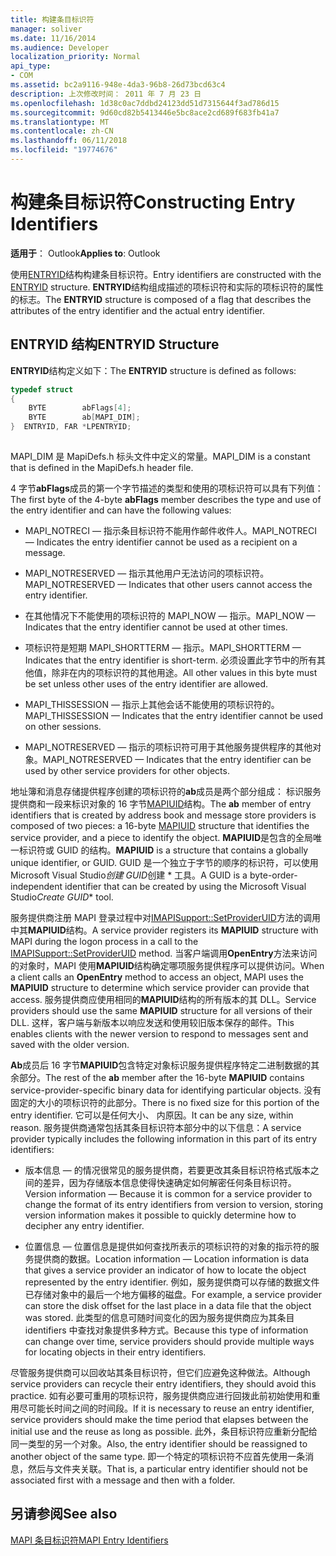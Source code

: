 ```yaml
---
title: 构建条目标识符
manager: soliver
ms.date: 11/16/2014
ms.audience: Developer
localization_priority: Normal
api_type:
- COM
ms.assetid: bc2a9116-948e-4da3-96b8-26d73bcd63c4
description: 上次修改时间： 2011 年 7 月 23 日
ms.openlocfilehash: 1d38c0ac7ddbd24123dd51d7315644f3ad786d15
ms.sourcegitcommit: 9d60cd82b5413446e5bc8ace2cd689f683fb41a7
ms.translationtype: MT
ms.contentlocale: zh-CN
ms.lasthandoff: 06/11/2018
ms.locfileid: "19774676"
---
```

# <a name="constructing-entry-identifiers"></a><span data-ttu-id="3ee4d-103">构建条目标识符</span><span class="sxs-lookup"><span data-stu-id="3ee4d-103">Constructing Entry Identifiers</span></span>

  
  
<span data-ttu-id="3ee4d-104">**适用于**： Outlook</span><span class="sxs-lookup"><span data-stu-id="3ee4d-104">**Applies to**: Outlook</span></span> 
  
<span data-ttu-id="3ee4d-105">使用[ENTRYID](entryid.md)结构构建条目标识符。</span><span class="sxs-lookup"><span data-stu-id="3ee4d-105">Entry identifiers are constructed with the [ENTRYID](entryid.md) structure.</span></span> <span data-ttu-id="3ee4d-106">**ENTRYID**结构组成描述的项标识符和实际的项标识符的属性的标志。</span><span class="sxs-lookup"><span data-stu-id="3ee4d-106">The **ENTRYID** structure is composed of a flag that describes the attributes of the entry identifier and the actual entry identifier.</span></span> 
  
## <a name="entryid-structure"></a><span data-ttu-id="3ee4d-107">ENTRYID 结构</span><span class="sxs-lookup"><span data-stu-id="3ee4d-107">ENTRYID Structure</span></span>

<span data-ttu-id="3ee4d-108">**ENTRYID**结构定义如下：</span><span class="sxs-lookup"><span data-stu-id="3ee4d-108">The **ENTRYID** structure is defined as follows:</span></span> 
  
```cpp
typedef struct
{
    BYTE        abFlags[4];
    BYTE        ab[MAPI_DIM];
}  ENTRYID, FAR *LPENTRYID;
 
```

<span data-ttu-id="3ee4d-109">MAPI_DIM 是 MapiDefs.h 标头文件中定义的常量。</span><span class="sxs-lookup"><span data-stu-id="3ee4d-109">MAPI_DIM is a constant that is defined in the MapiDefs.h header file.</span></span> 
  
<span data-ttu-id="3ee4d-110">4 字节**abFlags**成员的第一个字节描述的类型和使用的项标识符可以具有下列值：</span><span class="sxs-lookup"><span data-stu-id="3ee4d-110">The first byte of the 4-byte **abFlags** member describes the type and use of the entry identifier and can have the following values:</span></span> 
  
- <span data-ttu-id="3ee4d-111">MAPI_NOTRECI — 指示条目标识符不能用作邮件收件人。</span><span class="sxs-lookup"><span data-stu-id="3ee4d-111">MAPI_NOTRECI — Indicates the entry identifier cannot be used as a recipient on a message.</span></span>
    
- <span data-ttu-id="3ee4d-112">MAPI_NOTRESERVED — 指示其他用户无法访问的项标识符。</span><span class="sxs-lookup"><span data-stu-id="3ee4d-112">MAPI_NOTRESERVED — Indicates that other users cannot access the entry identifier.</span></span>
    
- <span data-ttu-id="3ee4d-113">在其他情况下不能使用的项标识符的 MAPI_NOW — 指示。</span><span class="sxs-lookup"><span data-stu-id="3ee4d-113">MAPI_NOW — Indicates that the entry identifier cannot be used at other times.</span></span>
    
- <span data-ttu-id="3ee4d-114">项标识符是短期 MAPI_SHORTTERM — 指示。</span><span class="sxs-lookup"><span data-stu-id="3ee4d-114">MAPI_SHORTTERM — Indicates that the entry identifier is short-term.</span></span> <span data-ttu-id="3ee4d-115">必须设置此字节中的所有其他值，除非在内的项标识符的其他用途。</span><span class="sxs-lookup"><span data-stu-id="3ee4d-115">All other values in this byte must be set unless other uses of the entry identifier are allowed.</span></span>
    
- <span data-ttu-id="3ee4d-116">MAPI_THISSESSION — 指示上其他会话不能使用的项标识符的。</span><span class="sxs-lookup"><span data-stu-id="3ee4d-116">MAPI_THISSESSION — Indicates that the entry identifier cannot be used on other sessions.</span></span>
    
- <span data-ttu-id="3ee4d-117">MAPI_NOTRESERVED — 指示的项标识符可用于其他服务提供程序的其他对象。</span><span class="sxs-lookup"><span data-stu-id="3ee4d-117">MAPI_NOTRESERVED — Indicates that the entry identifier can be used by other service providers for other objects.</span></span>
    
<span data-ttu-id="3ee4d-118">地址簿和消息存储提供程序创建的项标识符的**ab**成员是两个部分组成： 标识服务提供商和一段来标识对象的 16 字节[MAPIUID](mapiuid.md)结构。</span><span class="sxs-lookup"><span data-stu-id="3ee4d-118">The **ab** member of entry identifiers that is created by address book and message store providers is composed of two pieces: a 16-byte [MAPIUID](mapiuid.md) structure that identifies the service provider, and a piece to identify the object.</span></span> <span data-ttu-id="3ee4d-119">**MAPIUID**是包含的全局唯一标识符或 GUID 的结构。</span><span class="sxs-lookup"><span data-stu-id="3ee4d-119">**MAPIUID** is a structure that contains a globally unique identifier, or GUID.</span></span> <span data-ttu-id="3ee4d-120">GUID 是一个独立于字节的顺序的标识符，可以使用 Microsoft Visual Studio*创建 GUID*创建 \* 工具。</span><span class="sxs-lookup"><span data-stu-id="3ee4d-120">A GUID is a byte-order-independent identifier that can be created by using the Microsoft Visual Studio*Create GUID*\* tool.</span></span> 
  
<span data-ttu-id="3ee4d-121">服务提供商注册 MAPI 登录过程中对[IMAPISupport::SetProviderUID](imapisupport-setprovideruid.md)方法的调用中其**MAPIUID**结构。</span><span class="sxs-lookup"><span data-stu-id="3ee4d-121">A service provider registers its **MAPIUID** structure with MAPI during the logon process in a call to the [IMAPISupport::SetProviderUID](imapisupport-setprovideruid.md) method.</span></span> <span data-ttu-id="3ee4d-122">当客户端调用**OpenEntry**方法来访问的对象时，MAPI 使用**MAPIUID**结构确定哪项服务提供程序可以提供访问。</span><span class="sxs-lookup"><span data-stu-id="3ee4d-122">When a client calls an **OpenEntry** method to access an object, MAPI uses the **MAPIUID** structure to determine which service provider can provide that access.</span></span> <span data-ttu-id="3ee4d-123">服务提供商应使用相同的**MAPIUID**结构的所有版本的其 DLL。</span><span class="sxs-lookup"><span data-stu-id="3ee4d-123">Service providers should use the same **MAPIUID** structure for all versions of their DLL.</span></span> <span data-ttu-id="3ee4d-124">这样，客户端与新版本以响应发送和使用较旧版本保存的邮件。</span><span class="sxs-lookup"><span data-stu-id="3ee4d-124">This enables clients with the newer version to respond to messages sent and saved with the older version.</span></span> 
  
<span data-ttu-id="3ee4d-125">**Ab**成员后 16 字节**MAPIUID**包含特定对象标识服务提供程序特定二进制数据的其余部分。</span><span class="sxs-lookup"><span data-stu-id="3ee4d-125">The rest of the **ab** member after the 16-byte **MAPIUID** contains service-provider-specific binary data for identifying particular objects.</span></span> <span data-ttu-id="3ee4d-126">没有固定的大小的项标识符的此部分。</span><span class="sxs-lookup"><span data-stu-id="3ee4d-126">There is no fixed size for this portion of the entry identifier.</span></span> <span data-ttu-id="3ee4d-127">它可以是任何大小、 内原因。</span><span class="sxs-lookup"><span data-stu-id="3ee4d-127">It can be any size, within reason.</span></span> <span data-ttu-id="3ee4d-128">服务提供商通常包括其条目标识符本部分中的以下信息：</span><span class="sxs-lookup"><span data-stu-id="3ee4d-128">A service provider typically includes the following information in this part of its entry identifiers:</span></span> 
  
- <span data-ttu-id="3ee4d-129">版本信息 — 的情况很常见的服务提供商，若要更改其条目标识符格式版本之间的差异，因为存储版本信息使得快速确定如何解密任何条目标识符。</span><span class="sxs-lookup"><span data-stu-id="3ee4d-129">Version information — Because it is common for a service provider to change the format of its entry identifiers from version to version, storing version information makes it possible to quickly determine how to decipher any entry identifier.</span></span>
    
- <span data-ttu-id="3ee4d-130">位置信息 — 位置信息是提供如何查找所表示的项标识符的对象的指示符的服务提供商的数据。</span><span class="sxs-lookup"><span data-stu-id="3ee4d-130">Location information — Location information is data that gives a service provider an indicator of how to locate the object represented by the entry identifier.</span></span> <span data-ttu-id="3ee4d-131">例如，服务提供商可以存储的数据文件已存储对象中的最后一个地方偏移的磁盘。</span><span class="sxs-lookup"><span data-stu-id="3ee4d-131">For example, a service provider can store the disk offset for the last place in a data file that the object was stored.</span></span> <span data-ttu-id="3ee4d-132">此类型的信息可随时间变化的因为服务提供商应为其条目 identifiers 中查找对象提供多种方式。</span><span class="sxs-lookup"><span data-stu-id="3ee4d-132">Because this type of information can change over time, service providers should provide multiple ways for locating objects in their entry identifiers.</span></span>
    
<span data-ttu-id="3ee4d-133">尽管服务提供商可以回收站其条目标识符，但它们应避免这种做法。</span><span class="sxs-lookup"><span data-stu-id="3ee4d-133">Although service providers can recycle their entry identifiers, they should avoid this practice.</span></span> <span data-ttu-id="3ee4d-134">如有必要可重用的项标识符，服务提供商应进行回拨此前初始使用和重用尽可能长时间之间的时间段。</span><span class="sxs-lookup"><span data-stu-id="3ee4d-134">If it is necessary to reuse an entry identifier, service providers should make the time period that elapses between the initial use and the reuse as long as possible.</span></span> <span data-ttu-id="3ee4d-135">此外，条目标识符应重新分配给同一类型的另一个对象。</span><span class="sxs-lookup"><span data-stu-id="3ee4d-135">Also, the entry identifier should be reassigned to another object of the same type.</span></span> <span data-ttu-id="3ee4d-136">即一个特定的项标识符不应首先使用一条消息，然后与文件夹关联。</span><span class="sxs-lookup"><span data-stu-id="3ee4d-136">That is, a particular entry identifier should not be associated first with a message and then with a folder.</span></span>
  
## <a name="see-also"></a><span data-ttu-id="3ee4d-137">另请参阅</span><span class="sxs-lookup"><span data-stu-id="3ee4d-137">See also</span></span>



[<span data-ttu-id="3ee4d-138">MAPI 条目标识符</span><span class="sxs-lookup"><span data-stu-id="3ee4d-138">MAPI Entry Identifiers</span></span>](mapi-entry-identifiers.md)

